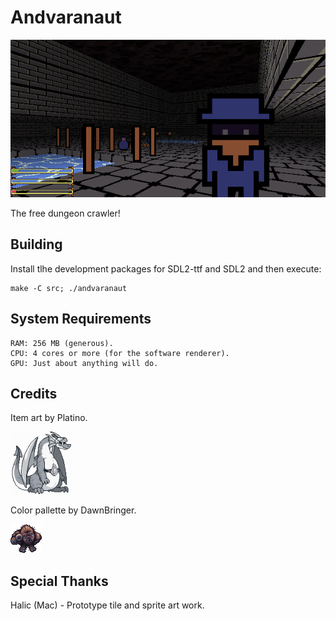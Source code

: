 # Andvaranaut
![](art/screenshots/2018-02-17-143059_600x300_scrot.png)

The free dungeon crawler!

## Building
Install tlhe development packages for SDL2-ttf and SDL2 and then execute:

    make -C src; ./andvaranaut

## System Requirements
    RAM: 256 MB (generous).
    CPU: 4 cores or more (for the software renderer).
    GPU: Just about anything will do.

## Credits
Item art by Platino.

![](art/screenshots/platino.png)

Color pallette by DawnBringer.

![](art/screenshots/bigfoot_v3.png)

## Special Thanks
Halic (Mac) - Prototype tile and sprite art work.
